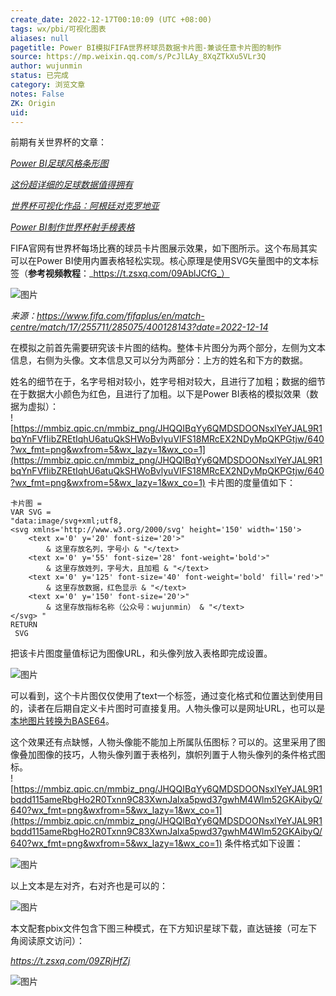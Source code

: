 ```yaml
---
create_date: 2022-12-17T00:10:09 (UTC +08:00)
tags: wx/pbi/可视化图表 
aliases: null
pagetitle: Power BI模拟FIFA世界杯球员数据卡片图-兼谈任意卡片图的制作
source: https://mp.weixin.qq.com/s/PcJlLAy_8XqZTkXu5VLr3Q
author: wujunmin
status: 已完成 
category: 浏览文章 
notes: False
ZK: Origin
uid: 
---
```


前期有关世界杯的文章：

[_Power BI足球风格条形图_](http://mp.weixin.qq.com/s?__biz=MzIxOTQ5MjQxNQ==&mid=2247491136&idx=1&sn=cd0c9a60c8009f660315298339ba8ef1&chksm=97db2710a0acae06e20fe5cd26ba6e8ccb89c5955ce3ba2fbf922d842c2c0229711d676c8cda&scene=21#wechat_redirect)  

[_这份超详细的足球数据值得拥有_](http://mp.weixin.qq.com/s?__biz=MzIxOTQ5MjQxNQ==&mid=2247491208&idx=1&sn=985b4c304ebedcee00f265b54483f9ee&chksm=97db27d8a0acaece6f9c32d3eb93ebc91d425ac5d259b62f24d2da03c8f3095e225550ceecf3&scene=21#wechat_redirect)

[_世界杯可视化作品：阿根廷对克罗地亚_](http://mp.weixin.qq.com/s?__biz=MzIxOTQ5MjQxNQ==&mid=2247491303&idx=1&sn=18daa2aa7730ec79825f8cec1ed6832a&chksm=97db27b7a0acaea1168313a7e3dea733b038a2f256ec4c6b6bdaca4dbeeae2425d4bed5bb1a4&scene=21#wechat_redirect)

[_Power BI制作世界杯射手榜表格_](http://mp.weixin.qq.com/s?__biz=MzIxOTQ5MjQxNQ==&mid=2247491316&idx=1&sn=ee735b12cbd021a9545259516b8dca75&chksm=97db27a4a0acaeb22e9778841995465abb08ec806dd1b2d5b3cd4330b7e205b6d0e52f7e1e0b&scene=21#wechat_redirect)  

FIFA官网有世界杯每场比赛的球员卡片图展示效果，如下图所示。这个布局其实可以在Power BI使用内置表格轻松实现。核心原理是使用SVG矢量图中的文本标签（**参考视频教程**：_https://t.zsxq.com/09AblJCfG_）

![图片](https://mmbiz.qpic.cn/mmbiz_png/JHQQIBqYy6QMDSDOONsxlYeYJAL9R1bqhzIaP4Buv7xbz8jGtKKFcflamKFm3LBOBUHiclLdqdfJwQicBcqabbyg/640?wx_fmt=png&wxfrom=5&wx_lazy=1&wx_co=1)

_来源：https://www.fifa.com/fifaplus/en/match-centre/match/17/255711/285075/400128143?date=2022-12-14_

在模拟之前首先需要研究该卡片图的结构。整体卡片图分为两个部分，左侧为文本信息，右侧为头像。文本信息又可以分为两部分：上方的姓名和下方的数据。

姓名的细节在于，名字号相对较小，姓字号相对较大，且进行了加粗；数据的细节在于数据大小颜色为红色，且进行了加粗。以下是Power BI表格的模拟效果（数据为虚拟）：  
![https://mmbiz.qpic.cn/mmbiz_png/JHQQIBqYy6QMDSDOONsxlYeYJAL9R1bqYnFVfIibZREtIqhU6atuQkSHWoBvlyuVIFS18MRcEX2NDyMpQKPGtjw/640?wx_fmt=png&wxfrom=5&wx_lazy=1&wx_co=1](https://mmbiz.qpic.cn/mmbiz_png/JHQQIBqYy6QMDSDOONsxlYeYJAL9R1bqYnFVfIibZREtIqhU6atuQkSHWoBvlyuVIFS18MRcEX2NDyMpQKPGtjw/640?wx_fmt=png&wxfrom=5&wx_lazy=1&wx_co=1)
卡片图的度量值如下：  

```
卡片图 = 
VAR SVG =
"data:image/svg+xml;utf8,
<svg xmlns='http://www.w3.org/2000/svg' height='150' width='150'>
    <text x='0' y='20' font-size='20'>"
        & 这里存放名列，字号小 & "</text>
    <text x='0' y='55' font-size='28' font-weight='bold'>"
        & 这里存放姓列，字号大，且加粗 & "</text>
    <text x='0' y='125' font-size='40' font-weight='bold' fill='red'>"
        & 这里存放数据，红色显示 & "</text>
    <text x='0' y='150' font-size='20'>"
        & 这里存放指标名称（公众号：wujunmin） & "</text>
</svg> "
RETURN
 SVG
```

把该卡片图度量值标记为图像URL，和头像列放入表格即完成设置。  

![图片](https://mmbiz.qpic.cn/mmbiz_png/JHQQIBqYy6QMDSDOONsxlYeYJAL9R1bqicF6ic0ozOkPtqSXv98uquibnmNt07Qu49xR6bWm905Lltibn59OUlgfHg/640?wx_fmt=png&wxfrom=5&wx_lazy=1&wx_co=1)

可以看到，这个卡片图仅仅使用了text一个标签，通过变化格式和位置达到使用目的，读者在后期自定义卡片图时可直接复用。人物头像可以是网址URL，也可以是[本地图片转换为BASE64](http://mp.weixin.qq.com/s?__biz=MzIxOTQ5MjQxNQ==&mid=2247490046&idx=1&sn=f399c968180d24318b7abed5a1f206f5&chksm=97db20aea0aca9b86ef50d3504ebc68b5c1ea2b2102868752339963fda2ff7f2d1b1a8d26e42&scene=21#wechat_redirect)。  

这个效果还有点缺憾，人物头像能不能加上所属队伍图标？可以的。这里采用了图像叠加图像的技巧，人物头像列置于表格列，旗帜列置于人物头像列的条件格式图标。  
![https://mmbiz.qpic.cn/mmbiz_png/JHQQIBqYy6QMDSDOONsxlYeYJAL9R1bqdd115ameRbgHo2R0Txnn9C83XwnJalxa5pwd37gwhM4Wlm52GKAibyQ/640?wx_fmt=png&wxfrom=5&wx_lazy=1&wx_co=1](https://mmbiz.qpic.cn/mmbiz_png/JHQQIBqYy6QMDSDOONsxlYeYJAL9R1bqdd115ameRbgHo2R0Txnn9C83XwnJalxa5pwd37gwhM4Wlm52GKAibyQ/640?wx_fmt=png&wxfrom=5&wx_lazy=1&wx_co=1)
条件格式如下设置：  

![图片](https://mmbiz.qpic.cn/mmbiz_png/JHQQIBqYy6QMDSDOONsxlYeYJAL9R1bqVMujjA8hcE3eGqZ3Tet0EaHicOOBTN80AqFJibEftVeATJhWCPHdPNfg/640?wx_fmt=png&wxfrom=5&wx_lazy=1&wx_co=1)

以上文本是左对齐，右对齐也是可以的：  

![图片](https://mmbiz.qpic.cn/mmbiz_png/JHQQIBqYy6TnahyNJRZaRiczutMocqEyJygh1qn4ibo4iavochZEyn39EJT7yiaetVhqzN29dh6icSjRJLRR1iamRGaQ/640?wx_fmt=png&wxfrom=5&wx_lazy=1&wx_co=1)

本文配套pbix文件包含下图三种模式，在下方知识星球下载，直达链接（可左下角阅读原文访问）：

_https://t.zsxq.com/09ZRjHfZj_

![图片](https://mmbiz.qpic.cn/mmbiz_png/JHQQIBqYy6TnahyNJRZaRiczutMocqEyJictcHJo0Yb9XFpyrwpTDuTkTjcQzIDUqbAAYJOy1Jsr7sYO5mialCvuQ/640?wx_fmt=png&wxfrom=5&wx_lazy=1&wx_co=1)
